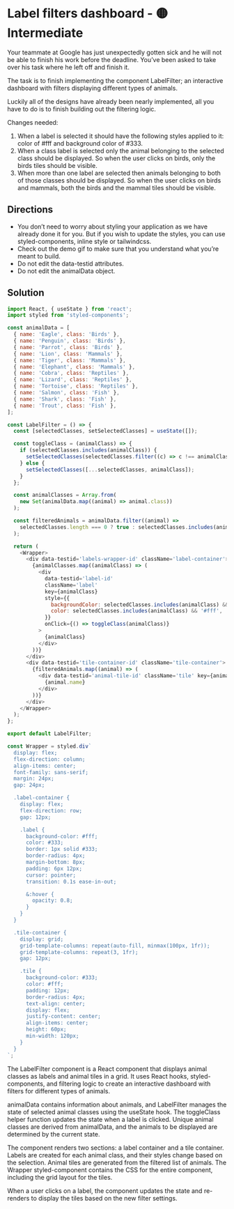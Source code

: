 # Label filters dashboard - 🟡 Intermediate

Your teammate at Google has just unexpectedly gotten sick and he will not be able to finish his work before the deadline. You’ve been asked to take over his task where he left off and finish it.

The task is to finish implementing the component LabelFilter; an interactive dashboard with filters displaying different types of animals.

Luckily all of the designs have already been nearly implemented, all you have to do is to finish building out the filtering logic.

Changes needed:

1. When a label is selected it should have the following styles applied to it: color of #fff and background color of #333.
2. When a class label is selected only the animal belonging to the selected class should be displayed. So when the user clicks on birds, only the birds tiles should be visible.
3. When more than one label are selected then animals belonging to both of those classes should be displayed. So when the user clicks on birds and mammals, both the birds and the mammal tiles should be visible.

## Directions

- You don’t need to worry about styling your application as we have already done it for you. But if you wish to update the styles, you can use styled-components, inline style or tailwindcss.
- Check out the demo gif to make sure that you understand what you’re meant to build.
- Do not edit the data-testid attributes.
- Do not edit the animalData object.

## Solution

```javascript
import React, { useState } from 'react';
import styled from 'styled-components';

const animalData = [
  { name: 'Eagle', class: 'Birds' },
  { name: 'Penguin', class: 'Birds' },
  { name: 'Parrot', class: 'Birds' },
  { name: 'Lion', class: 'Mammals' },
  { name: 'Tiger', class: 'Mammals' },
  { name: 'Elephant', class: 'Mammals' },
  { name: 'Cobra', class: 'Reptiles' },
  { name: 'Lizard', class: 'Reptiles' },
  { name: 'Tortoise', class: 'Reptiles' },
  { name: 'Salmon', class: 'Fish' },
  { name: 'Shark', class: 'Fish' },
  { name: 'Trout', class: 'Fish' },
];

const LabelFilter = () => {
  const [selectedClasses, setSelectedClasses] = useState([]);

  const toggleClass = (animalClass) => {
    if (selectedClasses.includes(animalClass)) {
      setSelectedClasses(selectedClasses.filter((c) => c !== animalClass));
    } else {
      setSelectedClasses([...selectedClasses, animalClass]);
    }
  };

  const animalClasses = Array.from(
    new Set(animalData.map((animal) => animal.class))
  );

  const filteredAnimals = animalData.filter((animal) =>
    selectedClasses.length === 0 ? true : selectedClasses.includes(animal.class)
  );

  return (
    <Wrapper>
      <div data-testid='labels-wrapper-id' className='label-container'>
        {animalClasses.map((animalClass) => (
          <div
            data-testid='label-id'
            className='label'
            key={animalClass}
            style={{
              backgroundColor: selectedClasses.includes(animalClass) && '#333',
              color: selectedClasses.includes(animalClass) && '#fff',
            }}
            onClick={() => toggleClass(animalClass)}
          >
            {animalClass}
          </div>
        ))}
      </div>
      <div data-testid='tile-container-id' className='tile-container'>
        {filteredAnimals.map((animal) => (
          <div data-testid='animal-tile-id' className='tile' key={animal.name}>
            {animal.name}
          </div>
        ))}
      </div>
    </Wrapper>
  );
};

export default LabelFilter;

const Wrapper = styled.div`
  display: flex;
  flex-direction: column;
  align-items: center;
  font-family: sans-serif;
  margin: 24px;
  gap: 24px;

  .label-container {
    display: flex;
    flex-direction: row;
    gap: 12px;

    .label {
      background-color: #fff;
      color: #333;
      border: 1px solid #333;
      border-radius: 4px;
      margin-bottom: 8px;
      padding: 6px 12px;
      cursor: pointer;
      transition: 0.1s ease-in-out;

      &:hover {
        opacity: 0.8;
      }
    }
  }

  .tile-container {
    display: grid;
    grid-template-columns: repeat(auto-fill, minmax(100px, 1fr));
    grid-template-columns: repeat(3, 1fr);
    gap: 12px;

    .tile {
      background-color: #333;
      color: #fff;
      padding: 12px;
      border-radius: 4px;
      text-align: center;
      display: flex;
      justify-content: center;
      align-items: center;
      height: 60px;
      min-width: 120px;
    }
  }
`;
```

The LabelFilter component is a React component that displays animal classes as labels and animal tiles in a grid. It uses React hooks, styled-components, and filtering logic to create an interactive dashboard with filters for different types of animals.

animalData contains information about animals, and LabelFilter manages the state of selected animal classes using the useState hook. The toggleClass helper function updates the state when a label is clicked. Unique animal classes are derived from animalData, and the animals to be displayed are determined by the current state.

The component renders two sections: a label container and a tile container. Labels are created for each animal class, and their styles change based on the selection. Animal tiles are generated from the filtered list of animals. The Wrapper styled-component contains the CSS for the entire component, including the grid layout for the tiles.

When a user clicks on a label, the component updates the state and re-renders to display the tiles based on the new filter settings.
